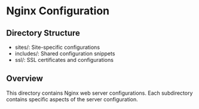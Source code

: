 # Nginx Configuration

## Directory Structure

- sites/: Site-specific configurations
- includes/: Shared configuration snippets
- ssl/: SSL certificates and configurations

## Overview

This directory contains Nginx web server configurations.
Each subdirectory contains specific aspects of the server configuration.
